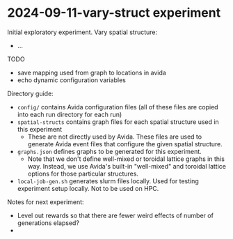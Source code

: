 # 2024-09-11-vary-struct experiment

Initial exploratory experiment. Vary spatial structure:

- ...

TODO

- save mapping used from graph to locations in avida
- echo dynamic configuration variables

Directory guide:

- `config/` contains Avida configuration files (all of these files are copied into each run directory for each run)
- `spatial-structs` contains graph files for each spatial structure used in this experiment
  - These are not directly used by Avida. These files are used to generate Avida event files that configure the given spatial structure.
- `graphs.json` defines graphs to be generated for this experiment.
  - Note that we don't define well-mixed or toroidal lattice graphs in this way. Instead, we use Avida's built-in "well-mixed" and toroidal lattice options for those particular structures.
- `local-job-gen.sh` generates slurm files locally. Used for testing experiment setup locally. Not to be used on HPC.


Notes for next experiment:
- Level out rewards so that there are fewer weird effects of number of generations elapsed?
-